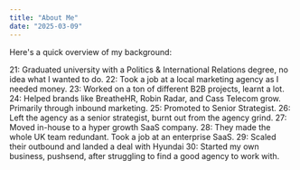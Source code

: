 ```yaml
---
title: "About Me"
date: "2025-03-09"
---
```


Here's a quick overview of my background:

21: Graduated university with a Politics & International Relations degree, no idea what I wanted to do.
22: Took a job at a local marketing agency as I needed money.
23: Worked on a ton of different B2B projects, learnt a lot.
24: Helped brands like BreatheHR, Robin Radar, and Cass Telecom grow. Primarily through inbound marketing.
25: Promoted to Senior Strategist.
26: Left the agency as a senior strategist, burnt out from the agency grind. 
27: Moved in-house to a hyper growth SaaS company.
28: They made the whole UK team redundant. Took a job at an enterprise SaaS. 
29: Scaled their outbound and landed a deal with Hyundai 
30: Started my own business, pushsend, after struggling to find a good agency to work with. 